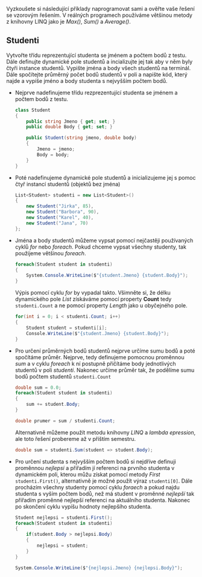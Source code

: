 Vyzkoušete si následující příklady naprogramovat sami a ověřte vaše řešení se vzorovým řešením. V reálných programech používáme většinou metody z knihovny LINQ jako je *Max()*, *Sum()* a *Average()*.

## Studenti
Vytvořte třídu reprezentující studenta se jménem a počtem bodů z testu. Dále definujte dynamické pole studentů a incializujte jej tak aby v něm byly čtyři instance studentů. Vypište jména a body všech studentů na terminál. Dále spočítejte průměrný počet bodů studentů v poli a napište kód, který najde a vypíše jméno a body studenta s nejvyšším počtem bodů.
  - Nejprve nadefinujeme třídu rezprezentující studenta se jménem a počtem bodů z testu.
    ```c#
    class Student
    {
        public string Jmeno { get; set; }
        public double Body { get; set; }

        public Student(string jmeno, double body)
        {
            Jmeno = jmeno;
            Body = body;
        }
    }
    ```

  - Poté nadefinujeme dynamické pole studentů a inicializujeme jej s pomoc čtyř instancí studentů (objektů bez jména)

    ```c#
    List<Student> studenti = new List<Student>()
    {
        new Student("Jirka", 85),
        new Student("Barbora", 90),
        new Student("Karel", 40),
        new Student("Jana", 70)
    };
    ```
  - Jména a body studentů můžeme vypsat pomocí nejčastěji používaných cyklů *for* nebo *foreach*. Pokud chceme vypsat všechny studenty, tak použijeme většinou *foreach*.
    ```c#
    foreach(Student student in studenti)
    {
        System.Console.WriteLine($"{student.Jmeno} {student.Body}");
    }
    ```
    Výpis pomocí cyklu *for* by vypadal takto. Všimněte si, že délku dynamického pole *List* získáváme pomocí property **Count** tedy ```studenti.Count``` a ne pomocí property *Length* jako u obyčejného pole.
    ```c#
    for(int i = 0; i < studenti.Count; i++)
    {
        Student student = studenti[i];
        Console.WriteLine($"{student.Jmeno} {student.Body}");        
    }
    ```
  - Pro určení průměrných bodů studentů nejprve určíme sumu bodů a poté spočítáme průměr. Nejprve, tedy definujeme pomocnou proměnnou *sum* a v cyklu *foreach* k ní postupně přičítáme body jednotlivých studentů v poli *studenti*. Nakonec určíme průměr tak, že podělíme sumu bodů počtem studentů ```studenti.Count```

    ```c#
    double sum = 0.0;
    foreach(Student student in studenti)
    {
        sum += student.Body;
    }

    double prumer = sum / studenti.Count;
    ```
    Alternativně můžeme použít metodu knihovny *LINQ* a *lambda epression*, ale toto řešení probereme až v příštím semestru. 
    ```c#
    double sum = studenti.Sum(student => student.Body);
    ```

- Pro určení studenta s nejvyšším počtem bodů si nejdříve definuji proměnnou *nejlepsi* a přiřadím jí referenci na prvního studenta v dynamickém poli, kterou můžu získat pomocí metody *First*  ```studenti.First()```, alternativně je možné použít výraz ```studenti[0]```. Dále procházím všechny studenty pomocí cyklu *foraech* a pokud najdu studenta s vyším počtem bodů, než má student v proměnné *nejlepší* tak přiřadím proměnné nejlepší referenci na aktuálního studenta. Nakonec po skončení cyklu vypíšu hodnoty nejlepšího studenta.

    ```c#
    Student nejlepsi = studenti.First();
    foreach(Student student in studenti)
    {
        if(student.Body > nejlepsi.Body)
        {
            nejlepsi = student;
        }
    }

    System.Console.WriteLine($"{nejlepsi.Jmeno} {nejlepsi.Body}");
    ```